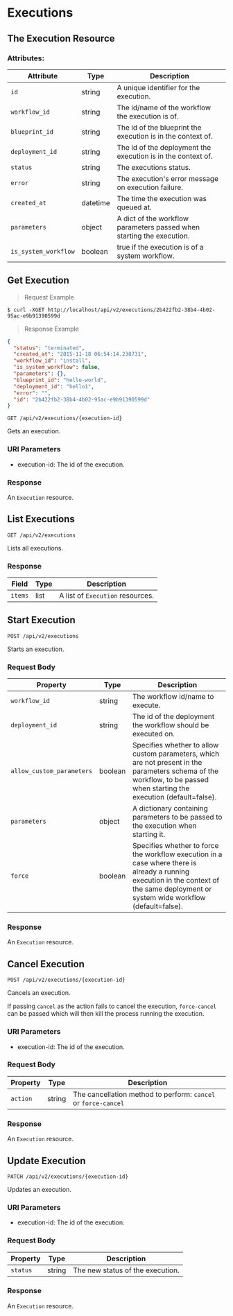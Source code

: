 # Executions

## The Execution Resource

### Attributes:

Attribute | Type | Description
--------- | ------- | -------
`id` | string | A unique identifier for the execution.
`workflow_id` | string | The id/name of the workflow the execution is of.
`blueprint_id` | string | The id of the blueprint the execution is in the context of.
`deployment_id` | string | The id of the deployment the execution is in the context of.
`status` | string | The executions status.
`error` | string | The execution's error message on execution failure.
`created_at` | datetime | The time the execution was queued at.
`parameters` | object | A dict of the workflow parameters passed when starting the execution.
`is_system_workflow` | boolean | true if the execution is of a system workflow.


## Get Execution

> Request Example

```shell
$ curl -XGET http://localhost/api/v2/executions/2b422fb2-38b4-4b02-95ac-e9b91390599d
```

> Response Example

```json
{
  "status": "terminated",
  "created_at": "2015-11-18 06:54:14.238731",
  "workflow_id": "install",
  "is_system_workflow": false,
  "parameters": {},
  "blueprint_id": "hello-world",
  "deployment_id": "hello1",
  "error": "",
  "id": "2b422fb2-38b4-4b02-95ac-e9b91390599d"
}
```


`GET /api/v2/executions/{execution-id}`

Gets an execution.

### URI Parameters
* execution-id: The id of the execution.

### Response
An `Execution` resource.



## List Executions
`GET /api/v2/executions`

Lists all executions.

### Response

Field | Type | Description
--------- | ------- | -------
`items` | list | A list of `Execution` resources.


## Start Execution
`POST /api/v2/executions`

Starts an execution.

### Request Body
Property | Type | Description
--------- | ------- | -----------
`workflow_id` | string | The workflow id/name to execute.
`deployment_id` | string | The id of the deployment the workflow should be executed on.
`allow_custom_parameters` | boolean | Specifies whether to allow custom parameters, which are not present in the parameters schema of the workflow, to be passed when starting the execution (default=false).
`parameters` | object | A dictionary containing parameters to be passed to the execution when starting it.
`force` | boolean | Specifies whether to force the workflow execution in a case where there is already a running execution in the context of the same deployment or system wide workflow (default=false).

### Response
An `Execution` resource.


## Cancel Execution
`POST /api/v2/executions/{execution-id}`

Cancels an execution.

If passing `cancel` as the action fails to cancel the execution, `force-cancel` can be passed which will then kill the process running the execution.


### URI Parameters
* execution-id: The id of the execution.

### Request Body
Property | Type | Description
--------- | ------- | -----------
`action` | string | The cancellation method to perform: `cancel` or `force-cancel`

### Response
An `Execution` resource.


## Update Execution
`PATCH /api/v2/executions/{execution-id}`

Updates an execution.

### URI Parameters
* execution-id: The id of the execution.

### Request Body
Property | Type | Description
--------- | ------- | -----------
`status` | string | The new status of the execution.

### Response
An `Execution` resource.
